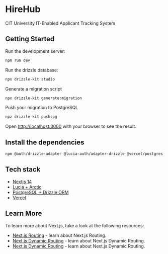 # HireHub

CIT University IT-Enabled Applicant Tracking System

## Getting Started

Run the development server:

```bash
npm run dev
```

Run the drizzle database:

```bash
npx drizzle-kit studio
```

Generate a migration script

```bash
npx drizzle-kit generate:migration
```

Push your migration to PostgreSQL

```bash
npz drizzle-kit push:pg
```

Open [http://localhost:3000](http://localhost:3000) with your browser to see the result.

## Install the dependencies

```bash
npm @auth/drizzle-adapter @lucia-auth/adapter-drizzle @vercel/postgres arctic drizzle-orm lucia
```

## Tech stack

-   [Nextjs 14](https://nextjs.org/docs/)
-   [Lucia + Arctic](https://arctic.js.org/providers/microsoft-entra-id)
-   [PostgreSQL + Drizzle ORM](https://orm.drizzle.team/docs/get-started-postgresql#postgresjs)
-   [Vercel](https://vercel.com/)

## Learn More

To learn more about Next.js, take a look at the following resources:

-   [Next.js Routing](https://nextjs.org/docs/app/building-your-application/routing) - learn about Next.js Routing.
-   [Next.js Dynamic Routing](https://nextjs.org/docs/app/building-your-application/dynamic-routes) - learn about Next.js Dynamic Routing.
-   [Next.js Dynamic Routing](https://nextjs.org/docs/app/building-your-application/data-fetching/server-actions-and-mutations) - learn about Next.js Dynamic Routing.
